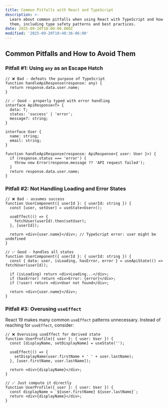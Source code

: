 ```yaml
---
title: Common Pitfalls with React and TypeScript
description: >-
  Learn about common pitfalls when using React with TypeScript and how to avoid
  them, including type safety patterns and best practices.
date: 2025-09-20T18:00:00.000Z
modified: '2025-09-20T10:40:36-06:00'
---
```


## Common Pitfalls and How to Avoid Them

### Pitfall #1: Using `any` as an Escape Hatch

```tsx
// ❌ Bad - defeats the purpose of TypeScript
function handleApiResponse(response: any) {
  return response.data.user.name;
}

// ✅ Good - properly typed with error handling
interface ApiResponse<T> {
  data: T;
  status: 'success' | 'error';
  message?: string;
}

interface User {
  name: string;
  email: string;
}

function handleApiResponse(response: ApiResponse<{ user: User }>) {
  if (response.status === 'error') {
    throw new Error(response.message ?? 'API request failed');
  }
  return response.data.user.name;
}
```

### Pitfall #2: Not Handling Loading and Error States

```tsx
// ❌ Bad - assumes success
function UserComponent({ userId }: { userId: string }) {
  const [user, setUser] = useState<User>();

  useEffect(() => {
    fetchUser(userId).then(setUser);
  }, [userId]);

  return <div>{user.name}</div>; // TypeScript error: user might be undefined
}

// ✅ Good - handles all states
function UserComponent({ userId }: { userId: string }) {
  const { data: user, isLoading, hasError, error } = useApiState(() => fetchUser(userId));

  if (isLoading) return <div>Loading...</div>;
  if (hasError) return <div>Error: {error}</div>;
  if (!user) return <div>User not found</div>;

  return <div>{user.name}</div>;
}
```

### Pitfall #3: Overusing `useEffect`

React 19 makes many common `useEffect` patterns unnecessary. Instead of reaching for `useEffect`, consider:

```tsx
// ❌ Overusing useEffect for derived state
function UserProfile({ user }: { user: User }) {
  const [displayName, setDisplayName] = useState('');

  useEffect(() => {
    setDisplayName(user.firstName + ' ' + user.lastName);
  }, [user.firstName, user.lastName]);

  return <div>{displayName}</div>;
}

// ✅ Just compute it directly
function UserProfile({ user }: { user: User }) {
  const displayName = `${user.firstName} ${user.lastName}`;
  return <div>{displayName}</div>;
}
```
